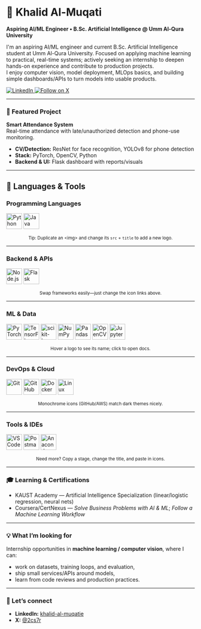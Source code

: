 
# 🧠 Khalid Al-Muqati

**Aspiring AI/ML Engineer • B.Sc. Artificial Intelligence @ Umm Al-Qura University**

I'm an aspiring AI/ML engineer and current B.Sc. Artificial Intelligence student at Umm Al-Qura University. Focused on applying machine learning to practical, real-time systems; actively seeking an internship to deepen hands-on experience and contribute to production projects.  
I enjoy computer vision, model deployment, MLOps basics, and building simple dashboards/APIs to turn models into usable products.

<p align="left">
  <a href="https://www.linkedin.com/in/khalid-al-muqatie-9254a8271?utm_source=share&utm_campaign=share_via&utm_content=profile&utm_medium=ios_app" target="_blank">
    <img alt="LinkedIn" src="https://img.shields.io/badge/LinkedIn-Connect-0A66C2?style=for-the-badge&logo=linkedin&logoColor=white">
  </a>
  <a href="https://x.com/2cs7r?s=21" target="_blank">
    <img alt="Follow on X" src="https://img.shields.io/badge/Follow_on_X-000000?style=for-the-badge&logo=x&logoColor=white">
  </a>
</p>

---

### 🔭 Featured Project
**Smart Attendance System**  
Real-time attendance with late/unauthorized detection and phone-use monitoring.  
- **CV/Detection:** ResNet for face recognition, YOLOv8 for phone detection  
- **Stack:** PyTorch, OpenCV, Python  
- **Backend & UI:** Flask dashboard with reports/visuals

---

## 🧰 Languages & Tools

<!-- Stage A -->
### Programming Languages
<p align="left">
  <a href="https://www.python.org/" title="Python"><img alt="Python" src="https://cdn.jsdelivr.net/gh/devicons/devicon/icons/python/python-original.svg" height="42"/></a>
  <a href="https://www.java.com/" title="Java"><img alt="Java" src="https://cdn.jsdelivr.net/gh/devicons/devicon/icons/java/java-original.svg" height="42"/></a>
</p>

<p align="center"><sub>Tip: Duplicate an &lt;img&gt; and change its <code>src</code> + <code>title</code> to add a new logo.</sub></p>


---

<!-- Stage C -->
### Backend & APIs
<p align="left">
  <a href="https://nodejs.org/" title="Node.js"><img alt="Node.js" src="https://cdn.jsdelivr.net/gh/devicons/devicon/icons/nodejs/nodejs-original.svg" height="42"/></a>
  <a href="https://flask.palletsprojects.com/" title="Flask"><img alt="Flask" src="https://cdn.jsdelivr.net/gh/devicons/devicon/icons/flask/flask-original.svg" height="42"/></a>
</p>

<p align="center"><sub>Swap frameworks easily—just change the icon links above.</sub></p>

---

<!-- Stage D -->
### ML & Data
<p align="left">
  <a href="https://pytorch.org/" title="PyTorch"><img alt="PyTorch" src="https://cdn.jsdelivr.net/gh/devicons/devicon/icons/pytorch/pytorch-original.svg" height="42"/></a>
  <a href="https://www.tensorflow.org/" title="TensorFlow"><img alt="TensorFlow" src="https://cdn.jsdelivr.net/gh/devicons/devicon/icons/tensorflow/tensorflow-original.svg" height="42"/></a>
  <a href="https://scikit-learn.org/" title="scikit-learn"><img alt="scikit-learn" src="https://cdn.jsdelivr.net/gh/devicons/devicon/icons/scikitlearn/scikitlearn-original.svg" height="42"/></a>
  <a href="https://numpy.org/" title="NumPy"><img alt="NumPy" src="https://cdn.jsdelivr.net/gh/devicons/devicon/icons/numpy/numpy-original.svg" height="42"/></a>
  <a href="https://pandas.pydata.org/" title="Pandas"><img alt="Pandas" src="https://cdn.jsdelivr.net/gh/devicons/devicon/icons/pandas/pandas-original.svg" height="42"/></a>
  <a href="https://opencv.org/" title="OpenCV"><img alt="OpenCV" src="https://cdn.jsdelivr.net/gh/devicons/devicon/icons/opencv/opencv-original.svg" height="42"/></a>
  <a href="https://jupyter.org/" title="Jupyter"><img alt="Jupyter" src="https://cdn.jsdelivr.net/gh/devicons/devicon/icons/jupyter/jupyter-original.svg" height="42"/></a>
</p>

<p align="center"><sub>Hover a logo to see its name; click to open docs.</sub></p>

---

<!-- Stage F -->
### DevOps & Cloud
<p align="left">
  <a href="https://git-scm.com/" title="Git"><img alt="Git" src="https://cdn.jsdelivr.net/gh/devicons/devicon/icons/git/git-original.svg" height="42"/></a>
  <a href="https://github.com/" title="GitHub"><img alt="GitHub" src="https://cdn.jsdelivr.net/gh/devicons/devicon/icons/github/github-original.svg" height="42"/></a>
  <a href="https://www.docker.com/" title="Docker"><img alt="Docker" src="https://cdn.jsdelivr.net/gh/devicons/devicon/icons/docker/docker-original.svg" height="42"/></a>
  <a href="https://www.linux.org/" title="Linux"><img alt="Linux" src="https://cdn.jsdelivr.net/gh/devicons/devicon/icons/linux/linux-original.svg" height="42"/></a>
</p>

<p align="center"><sub>Monochrome icons (GitHub/AWS) match dark themes nicely.</sub></p>

---

<!-- Stage G -->
### Tools & IDEs
<p align="left">
  <a href="https://code.visualstudio.com/" title="VS Code"><img alt="VS Code" src="https://cdn.jsdelivr.net/gh/devicons/devicon/icons/vscode/vscode-original.svg" height="42"/></a>
  <a href="https://www.postman.com/" title="Postman"><img alt="Postman" src="https://cdn.jsdelivr.net/gh/devicons/devicon/icons/postman/postman-original.svg" height="42"/></a>
  <a href="https://www.anaconda.com/" title="Anaconda"><img alt="Anaconda" src="https://cdn.jsdelivr.net/gh/devicons/devicon/icons/anaconda/anaconda-original.svg" height="42"/></a>
</p>

<p align="center"><sub>Need more? Copy a stage, change the title, and paste in icons.</sub></p>

---

### 🎓 Learning & Certifications
- KAUST Academy — Artificial Intelligence Specialization (linear/logistic regression, neural nets)
- Coursera/CertNexus — *Solve Business Problems with AI & ML*; *Follow a Machine Learning Workflow*

---

### 💡 What I’m looking for
Internship opportunities in **machine learning / computer vision**, where I can:
- work on datasets, training loops, and evaluation,
- ship small services/APIs around models,
- learn from code reviews and production practices.

---

### 🤝 Let’s connect
- **LinkedIn:** <a href="https://www.linkedin.com/in/khalid-al-muqatie-9254a8271?utm_source=share&utm_campaign=share_via&utm_content=profile&utm_medium=ios_app">khalid-al-muqatie</a>  
- **X:** <a href="https://x.com/2cs7r?s=21">@2cs7r</a>
